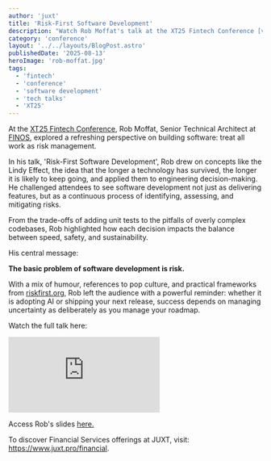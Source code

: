 ```yaml
---
author: 'juxt'
title: 'Risk-First Software Development'
description: "Watch Rob Moffat's talk at the XT25 Fintech Conference [video]"
category: 'conference'
layout: '../../layouts/BlogPost.astro'
publishedDate: '2025-08-13'
heroImage: 'rob-moffat.jpg'
tags:
  - 'fintech'
  - 'conference'
  - 'software development'
  - 'tech talks'
  - 'XT25'
---
```


At the [XT25 Fintech Conference](https://www.juxt.pro/xt25/), Rob Moffat, Senior Technical Architect at [FINOS](https://www.finos.org/), explored a refreshing perspective on building software: treat all work as risk management.

In his talk, 'Risk-First Software Development', Rob drew on concepts like the Lindy Effect, the idea that the longer a technology has survived, the longer it is likely to keep going, and applied them to engineering decision-making. He challenged attendees to see software development not just as delivering features, but as a continuous process of identifying, assessing, and mitigating risks.

From the trade-offs of adding unit tests to the pitfalls of overly complex codebases, Rob highlighted how each decision impacts the balance between speed, safety, and sustainability.

His central message:

**The basic problem of software development is risk.**

With a mix of humour, references to pop culture, and practical frameworks from [riskfirst.org](https://riskfirst.org), Rob left the audience with a powerful reminder: whether it is adopting AI or shipping your next release, success depends on managing uncertainty as deliberately as you manage your roadmap.

Watch the full talk here:

<iframe class='aspect-video w-full' src="https://www.youtube.com/embed/R7V1I-l0rrg?si=soBFH8HLdeYEoWfL" title="YouTube video player" frameborder="0" allow="accelerometer; autoplay; clipboard-write; encrypted-media; gyroscope; picture-in-picture; web-share" referrerpolicy="strict-origin-when-cross-origin" allowfullscreen></iframe>

Access Rob's slides <a href="/xt25/rob-moffat.pdf" target="_blank">here.</a>

To discover Financial Services offerings at JUXT, visit: https://www.juxt.pro/financial.
